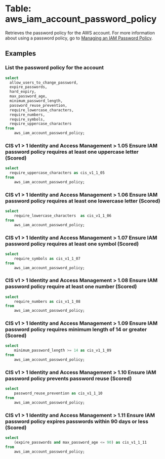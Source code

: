# Table: aws_iam_account_password_policy

Retrieves the password policy for the AWS account. For more information about using a password policy, go to [Managing an IAM Password Policy](https://docs.aws.amazon.com/IAM/latest/UserGuide/Using_ManagingPasswordPolicies.html).

## Examples


### List the password policy for the account
```sql
select
  allow_users_to_change_password,
  expire_passwords,
  hard_expiry,
  max_password_age,
  minimum_password_length,
  password_reuse_prevention,
  require_lowercase_characters,
  require_numbers,
  require_symbols,
  require_uppercase_characters
from
    aws_iam_account_password_policy;
```

### CIS v1 > 1 Identity and Access Management > 1.05 Ensure IAM password policy requires at least one uppercase letter (Scored)
```sql
select
  require_uppercase_characters as cis_v1_1_05
from
    aws_iam_account_password_policy;
```

### CIS v1 > 1 Identity and Access Management > 1.06 Ensure IAM password policy requires at least one lowercase letter (Scored)
```sql
select
    require_lowercase_characters  as cis_v1_1_06
from
    aws_iam_account_password_policy;
```

### CIS v1 > 1 Identity and Access Management > 1.07 Ensure IAM password policy requires at least one symbol (Scored)
```sql
select
    require_symbols as cis_v1_1_07
from
    aws_iam_account_password_policy;
```

### CIS v1 > 1 Identity and Access Management > 1.08 Ensure IAM password policy require at least one number (Scored)
```sql
select
    require_numbers as cis_v1_1_08
from
    aws_iam_account_password_policy;
```

### CIS v1 > 1 Identity and Access Management > 1.09 Ensure IAM password policy requires minimum length of 14 or greater (Scored)
```sql
select
    minimum_password_length >= 14 as cis_v1_1_09
from
    aws_iam_account_password_policy;
```

### CIS v1 > 1 Identity and Access Management > 1.10 Ensure IAM password policy prevents password reuse (Scored)
```sql
select
    password_reuse_prevention as cis_v1_1_10
from
    aws_iam_account_password_policy;
```

### CIS v1 > 1 Identity and Access Management > 1.11 Ensure IAM password policy expires passwords within 90 days or less (Scored)
```sql
select
    (expire_passwords and max_password_age <= 90) as cis_v1_1_11
from
    aws_iam_account_password_policy;
```